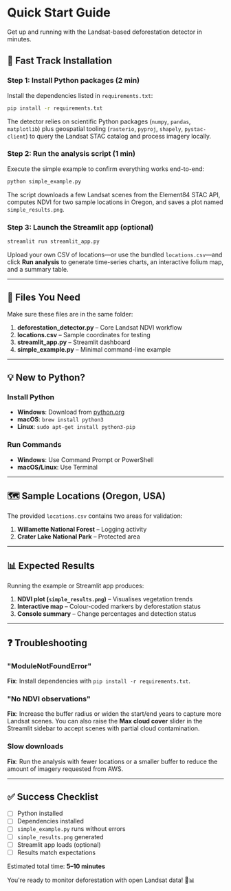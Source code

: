 # Quick Start Guide

Get up and running with the Landsat-based deforestation detector in minutes.

## 🚀 Fast Track Installation

### Step 1: Install Python packages (2 min)

Install the dependencies listed in `requirements.txt`:

```bash
pip install -r requirements.txt
```

The detector relies on scientific Python packages (`numpy`, `pandas`,
`matplotlib`) plus geospatial tooling (`rasterio`, `pyproj`, `shapely`,
`pystac-client`) to query the Landsat STAC catalog and process imagery locally.

### Step 2: Run the analysis script (1 min)

Execute the simple example to confirm everything works end-to-end:

```bash
python simple_example.py
```

The script downloads a few Landsat scenes from the Element84 STAC API, computes
NDVI for two sample locations in Oregon, and saves a plot named
`simple_results.png`.

### Step 3: Launch the Streamlit app (optional)

```bash
streamlit run streamlit_app.py
```

Upload your own CSV of locations—or use the bundled `locations.csv`—and click
**Run analysis** to generate time-series charts, an interactive folium map, and a
summary table.

---

## 📁 Files You Need

Make sure these files are in the same folder:

1. **deforestation_detector.py** – Core Landsat NDVI workflow
2. **locations.csv** – Sample coordinates for testing
3. **streamlit_app.py** – Streamlit dashboard
4. **simple_example.py** – Minimal command-line example

---

## 💡 New to Python?

### Install Python

- **Windows**: Download from [python.org](https://www.python.org/downloads/)
- **macOS**: `brew install python3`
- **Linux**: `sudo apt-get install python3-pip`

### Run Commands

- **Windows**: Use Command Prompt or PowerShell
- **macOS/Linux**: Use Terminal

---

## 🗺️ Sample Locations (Oregon, USA)

The provided `locations.csv` contains two areas for validation:

1. **Willamette National Forest** – Logging activity
2. **Crater Lake National Park** – Protected area

---

## 📊 Expected Results

Running the example or Streamlit app produces:

1. **NDVI plot (`simple_results.png`)** – Visualises vegetation trends
2. **Interactive map** – Colour-coded markers by deforestation status
3. **Console summary** – Change percentages and detection status

---

## ❓ Troubleshooting

### "ModuleNotFoundError"

**Fix**: Install dependencies with `pip install -r requirements.txt`.

### "No NDVI observations"

**Fix**: Increase the buffer radius or widen the start/end years to capture more
Landsat scenes. You can also raise the **Max cloud cover** slider in the
Streamlit sidebar to accept scenes with partial cloud contamination.

### Slow downloads

**Fix**: Run the analysis with fewer locations or a smaller buffer to reduce the
amount of imagery requested from AWS.

---

## ✅ Success Checklist

- [ ] Python installed
- [ ] Dependencies installed
- [ ] `simple_example.py` runs without errors
- [ ] `simple_results.png` generated
- [ ] Streamlit app loads (optional)
- [ ] Results match expectations

Estimated total time: **5–10 minutes**

You're ready to monitor deforestation with open Landsat data! 🌲📊
